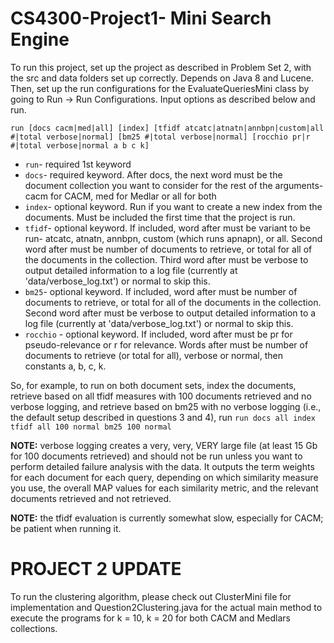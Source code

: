 CS4300-Project1- Mini Search Engine
===================================

To run this project, set up the project as described in Problem Set 2, with the src and data folders set up correctly. Depends on Java 8 and Lucene.
Then, set up the run configurations for the EvaluateQueriesMini class by going to Run -> Run Configurations. Input options as described below and run.

```run [docs cacm|med|all] [index] [tfidf atcatc|atnatn|annbpn|custom|all #|total verbose|normal] [bm25 #|total verbose|normal] [rocchio pr|r #|total verbose|normal a b c k]```

+ `run`- required 1st keyword
+ `docs`- required keyword. After docs, the next word must be the document collection you want to consider for the rest of the arguments- cacm for CACM, med for Medlar or all for both
+ `index`- optional keyword. Run if you want to create a new index from the documents. Must be included the first time that the project is run.
+ `tfidf`- optional keyword. If included, word after must be variant to be run- atcatc, atnatn, annbpn, custom (which runs apnapn), or all. Second word after must be number of documents to retrieve, or total for all of the documents in the collection. Third word after must be verbose to output detailed information to a log file (currently at 'data/verbose_log.txt') or normal to skip this. 
+ `bm25`- optional keyword. If included, word after must be number of documents to retrieve, or total for all of the documents in the collection. Second word after must be verbose to output detailed information to a log file (currently at 'data/verbose_log.txt') or normal to skip this.
+ `rocchio` - optional keyword. If included, word after must be pr for pseudo-relevance or r for relevance. Words after must be number of documents to retrieve (or total for all), verbose or normal, then constants a, b, c, k. 

So, for example, to run on both document sets, index the documents, retrieve based on all tfidf measures with 100 documents retrieved and no verbose logging, and retrieve based on bm25 with no verbose logging (i.e., the default setup described in questions 3 and 4), run
```run docs all index tfidf all 100 normal bm25 100 normal```

**NOTE:** verbose logging creates a very, very, VERY large file (at least 15 Gb for 100 documents retrieved) and should not be run unless you want to perform detailed failure analysis with the data. It outputs the term weights for each document for each query, depending on which similarity measure you use, the overall MAP values for each similarity metric, and the relevant documents retrieved and not retrieved. 

**NOTE:** the tfidf evaluation is currently somewhat slow, especially for CACM; be patient when running it.

PROJECT 2 UPDATE
================
To run the clustering algorithm, please check out ClusterMini file for implementation and Question2Clustering.java for the actual main method to execute
the programs for k = 10, k = 20 for both CACM and Medlars collections.